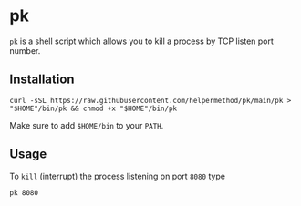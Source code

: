 # pk

`pk` is a shell script which allows you to kill a process by TCP listen port number.

## Installation

    curl -sSL https://raw.githubusercontent.com/helpermethod/pk/main/pk > "$HOME"/bin/pk && chmod +x "$HOME"/bin/pk

Make sure to add `$HOME/bin` to your `PATH`.

## Usage

To `kill` (interrupt) the process listening on port `8080` type

    pk 8080
